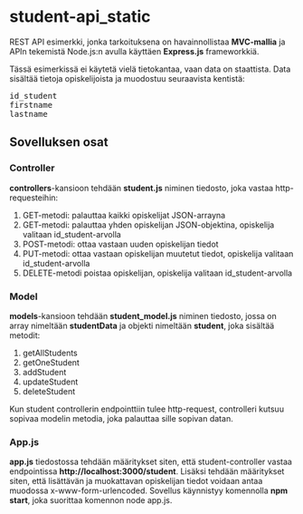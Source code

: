 # student-api_static

REST API esimerkki, jonka tarkoituksena on havainnollistaa **MVC-mallia** ja APIn tekemistä Node.js:n avulla käyttäen **Express.js** frameworkkiä.

Tässä esimerkissä ei käytetä vielä tietokantaa, vaan data on staattista.
Data sisältää tietoja opiskelijoista ja muodostuu seuraavista kentistä:
<pre>
id_student
firstname
lastname
</pre>

## Sovelluksen osat

### Controller

**controllers**-kansioon tehdään **student.js** niminen tiedosto, joka vastaa http-requesteihin:
<ol>
<li>GET-metodi: palauttaa kaikki opiskelijat JSON-arrayna</li>
<li>GET-metodi: palauttaa yhden opiskelijan JSON-objektina, opiskelija valitaan id_student-arvolla</li>
<li>POST-metodi: ottaa vastaan uuden opiskelijan tiedot</li>
<li>PUT-metodi: ottaa vastaan opiskelijan muutetut tiedot, opiskelija valitaan id_student-arvolla</li>
<li>DELETE-metodi poistaa opiskelijan, opiskelija valitaan id_student-arvolla</li>
</ol>

### Model

**models**-kansioon tehdään **student_model.js** niminen tiedosto, jossa on array nimeltään **studentData** ja objekti nimeltään **student**, joka sisältää metodit:
<ol>
<li>getAllStudents</li>
<li>getOneStudent</li>
<li>addStudent</li>
<li>updateStudent</li>
<li>deleteStudent</li>
</ol>
Kun student controllerin endpointtiin tulee http-request, controlleri kutsuu sopivaa modelin metodia, joka palauttaa sille sopivan datan.

### App.js

**app.js** tiedostossa tehdään määritykset siten, että student-controller vastaa endpointissa **http://localhost:3000/student**. Lisäksi tehdään määritykset siten, että lisättävän ja muokattavan opiskelijan tiedot voidaan antaa muodossa x-www-form-urlencoded.
Sovellus käynnistyy komennolla **npm start**, joka suorittaa komennon node app.js. 

